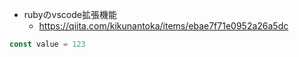 - rubyのvscode拡張機能
  - https://qiita.com/kikunantoka/items/ebae7f71e0952a26a5dc
  
 ```javascript
 const value = 123
 ```
